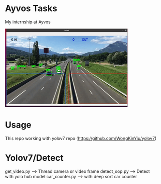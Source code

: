 # Ayvos Tasks
My internship at Ayvos

![](https://github.com/Fatih-Haslak/ayvos/blob/main/result.gif)

# Usage
This repo working with yolov7 repo (https://github.com/WongKinYiu/yolov7)

# Yolov7/Detect

get_video.py --> Thread camera or video frame
detect_oop.py --> Detect with yolo hub model
car_counter.py --> with deep sort car counter
